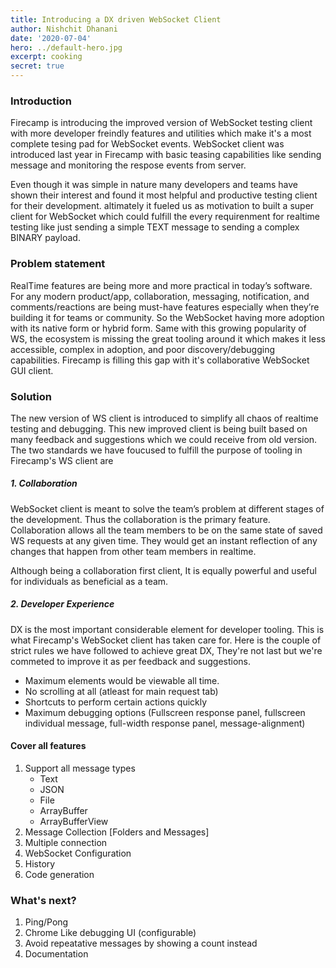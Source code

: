 ```yaml
---
title: Introducing a DX driven WebSocket Client
author: Nishchit Dhanani
date: '2020-07-04'
hero: ../default-hero.jpg
excerpt: cooking
secret: true
---
```


### Introduction
Firecamp is introducing the improved version of WebSocket testing client with more developer freindly features and utilities which make it's a most complete tesing pad for WebSocket events. WebSocket client was introduced last year in Firecamp with basic teasing capabilities like sending message and monitoring the respose events from server. 

Even though it was simple in nature many developers and teams have shown their interest and found it most helpful and productive testing client for their development. altimately it fueled us as motivation to built a super client for WebSocket which could fulfill the every requirenment for realtime testing like just sending a simple TEXT message to sending a complex BINARY payload.

### Problem statement
RealTime features are being more and more practical in today’s software. For any modern product/app, collaboration, messaging, notification, and comments/reactions are being must-have features especially when they’re building it for teams or community. So the WebSocket having more adoption with its native form or hybrid form. Same with this growing popularity of WS, the ecosystem is missing the great tooling around it which makes it less accessible, complex in adoption, and poor discovery/debugging capabilities. Firecamp is filling this gap with it's collaborative WebSocket GUI client.

### Solution
The new version of WS client is introduced to simplify all chaos of realtime testing and debugging. This new improved client is being built based on many feedback and suggestions which we could receive from old version. The two standards we have foucused to fulfill the purpose of tooling in Firecamp's WS client are 

##### 1. Collaboration
WebSocket client is meant to solve the team’s problem at different stages of the development. Thus the collaboration is the primary feature. Collaboration allows all the team members to be on the same state of saved WS requests at any given time. They would get an instant reflection of any changes that happen from other team members in realtime.

Although being a collaboration first client, It is equally powerful and useful for individuals as beneficial as a team.

##### 2. Developer Experience
DX is the most important considerable element for developer tooling. This is what Firecamp's WebSocket client has taken  care for. Here is the couple of strict rules we have followed to achieve great DX, They're not last but we're commeted to improve it as per feedback and suggestions.
- Maximum elements would be viewable all time.
- No scrolling at all (atleast for main request tab)
- Shortcuts to perform certain actions quickly
- Maximum debugging options (Fullscreen response panel, fullscreen individual message, full-width response panel, message-alignment)

#### Cover all features
1. Support all message types
   - Text 
   - JSON
   - File
   - ArrayBuffer
   - ArrayBufferView
2. Message Collection [Folders and Messages]
3. Multiple connection
4. WebSocket Configuration
5. History
6. Code generation

### What's next?
1. Ping/Pong
2. Chrome Like debugging UI (configurable)
3. Avoid repeatative messages by showing a count instead
4. Documentation